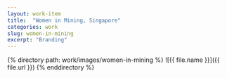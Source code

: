 ```yaml
---
layout: work-item
title:  "Women in Mining, Singapore"
categories: work
slug: women-in-mining
excerpt: "Branding"
---
```


{% directory path: work/images/women-in-mining %}
  ![{{ file.name }}]({{ file.url }})
{% enddirectory %}